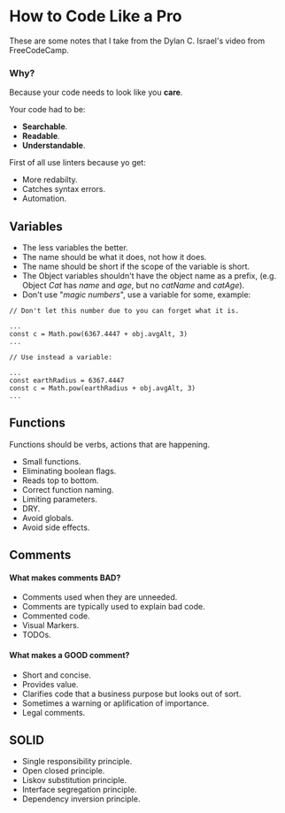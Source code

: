 # How to Code Like a Pro

These are some notes that I take from the Dylan C. Israel's video from FreeCodeCamp.

### Why?

Because your code needs to look like you **care**.

Your code had to be:

- **Searchable**.
- **Readable**.
- **Understandable**.

First of all use linters because yo get:

- More redabilty.
- Catches syntax errors.
- Automation.

## Variables

- The less variables the better.
- The name should be what it does, not how it does.
- The name should be short if the scope of the variable is short.
- The Object variables shouldn't have the object name as a prefix, (e.g. Object *Cat* has *name* and *age*, but no *catName* and *catAge*).
- Don't use "*magic numbers*", use a variable for some, example:

```
// Don't let this number due to you can forget what it is.

...
const c = Math.pow(6367.4447 + obj.avgAlt, 3)
...

// Use instead a variable:

...
const earthRadius = 6367.4447
const c = Math.pow(earthRadius + obj.avgAlt, 3)
...
```

## Functions

Functions should be verbs, actions that are happening.

- Small functions.
- Eliminating boolean flags.
- Reads top to bottom.
- Correct function naming.
- Limiting parameters.
- DRY.
- Avoid globals.
- Avoid side effects.

## Comments

#### What makes comments BAD?

- Comments used when they are unneeded.
- Comments are typically used to explain bad code.
- Commented code.
- Visual Markers.
- TODOs.

#### What makes a GOOD comment?

- Short and concise.
- Provides value.
- Clarifies code that a business purpose but looks out of sort.
- Sometimes a warning or aplification of importance.
- Legal comments.

## SOLID

- Single responsibility principle.
- Open closed principle.
- Liskov substitution principle.
- Interface segregation principle.
- Dependency inversion principle.